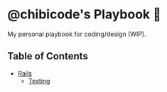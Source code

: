 # @chibicode's Playbook :blue_book:

My personal playbook for coding/design (WIP).

## Table of Contents

- [Rails](rails)
  - [Testing](rails/testing.md)
